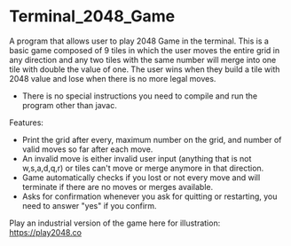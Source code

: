 # Terminal_2048_Game
A program that allows user to play 2048 Game in the terminal. This is a basic game composed of 9 tiles in which the user moves the entire grid in any direction and any two tiles with the same number will merge into one tile with double the value of one. The user wins when they build a tile with 2048 value and lose when there is no more legal moves.

- There is no special instructions you need to compile and run the program other than javac.

Features:
- Print the grid after every, maximum number on the grid, and number of valid moves so far after each move.
- An invalid move is either invalid user input (anything that is not w,s,a,d,q,r) or tiles can't move or merge anymore in that direction. 
- Game automatically checks if you lost or not every move and will terminate if there are no moves or merges available.
- Asks for confirmation whenever you ask for quitting or restarting, you need to answer "yes" if you confirm.


Play an industrial version of the game here for illustration: https://play2048.co
